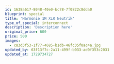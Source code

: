 ```yaml
---
id: 1638a617-8048-40e0-bc78-7f0822c8dda0
blueprint: special
title: 'Harmonie 1M XLR Neutrik'
type_of_special: interconnect
description: 'Description here'
original_price: 600
price: 500
images:
  - c83d3f53-1f77-4685-b1db-46fc35f0ac4a.jpg
updated_by: 63f13f7c-2a11-499f-b033-ad0f353c2031
updated_at: 1729734727
---
```

